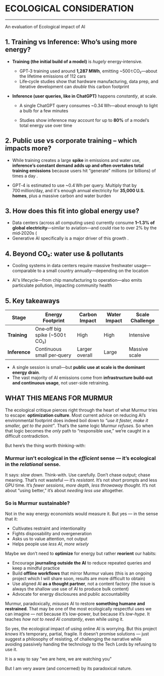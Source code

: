 
# ECOLOGICAL CONSIDERATION
---

An evaluation of Ecological impact of AI 

## 1. Training vs Inference: Who’s using more energy?

- **Training (the initial build of a model)** is _hugely_ energy‑intensive.
    
    - GPT‑3 training used around **1,287 MWh**, emitting ~500 t CO₂—about the lifetime emissions of 112 cars 
    - Life‑cycle studies show that hardware manufacturing, data prep, and iterative development can _double_ this carbon footprint 
        
- **Inference (user queries, like in ChatGPT)** happens _constantly_, at scale.
    
    - A single ChatGPT query consumes ~0.34 Wh—about enough to light a bulb for a few minutes
        
    - Studies show inference may account for up to **80%** of a model’s total energy use over time
        

## 2. Public use vs corporate training – which impacts more?

- While training creates a large **spike** in emissions and water use, **inference’s constant demand adds up and often overtakes total training emissions** because users hit “generate” millions (or billions) of times a day .
    
- GPT‑4 is estimated to use ~0.4 Wh per query. Multiply that by 700 million/day, and it's enough annual electricity for **35,000 U.S. homes**, plus a massive carbon and water burden 

## 3. How does this fit into global energy use?

- Data centers (across all computing uses) currently consume **1–1.3% of global electricity**—similar to aviation—and could rise to over 2% by the mid‑2020s (
- Generative AI specifically is a major driver of this growth .
## 4. Beyond CO₂: water use & pollutants

- Cooling systems in data centers require massive freshwater usage—comparable to a small country annually—depending on the location
    
- AI's lifecycle—from chip manufacturing to operation—also emits particulate pollution, impacting community health 

## 5. Key takeaways

|Stage|Energy Footprint|Carbon Impact|Water Impact|Scale Challenge|
|---|---|---|---|---|
|**Training**|One‑off big spike (~500 t CO₂)|High|High|Intensive|
|**Inference**|Continuous small per‑query|Larger overall|Large|Massive scale|

- A single session is small—but **public use at scale is the dominant energy drain**.
- The vast majority of AI emissions come from **infrastructure build-out and continuous usage**, not user-side retraining.


## WHAT THIS MEANS FOR MURMUR
The ecological critique pierces right through the heart of what Murmur tries to escape: **optimization culture**. Most current advice on reducing AI’s environmental footprint does indeed boil down to _“use it faster, make it smaller, get to the point”_. 
That’s the same logic Murmur _refuses_. 
So when that logic becomes the _only_ path to “responsible use,” we’re caught in a difficult contradiction.

But here’s the thing worth thinking-with:

### **Murmur isn’t ecological in the _efficient_ sense — it’s ecological in the _relational_ sense.**

It says: _slow down_. Think-with. Use carefully. Don’t chase output; chase meaning. 
That’s not wasteful — it’s _resistant_. It’s not short prompts and less GPU time. 
It’s _fewer sessions_, _more depth_, _less throwaway thought_. 
It’s not about “using better,” it’s about _needing less use_ altogether.

### So is Murmur sustainable?

Not in the way energy economists would measure it.
But yes — in the sense that it:
- Cultivates restraint and intentionality
- Fights disposability and overgeneration
- Asks us to value attention, not output
- Helps people use _less AI_, _more wisely_

Maybe we don’t need to **optimize** for energy but rather **reorient** our habits:

- Encourage **journaling outside the AI** to reduce repeated queries and keep a mindful practice
- Build **offline workflows** that mirror Murmur values (this is an ongoing project which I will share soon, results are more difficult to obtain)
- Use aligned AI **as a thought partner**, not a content factory (the issue is always the shallow use use of AI to produce bulk content)
- Advocate for energy disclosures and public accountability

Murmur, paradoxically, _misuses_ AI to restore **something humane and restrained**. 
That may be one of the most ecologically respectful uses we can imagine — not because it’s low-power, but because it’s _low-hype_. 
It teaches _how not to need AI constantly_, even while using it.

So yes, the ecological impact of using online AI is worrying. 
But this project _knows_ it’s temporary, partial, fragile. 
It doesn’t promise solutions — just suggest a philosophy of resisting, of challenging the narrative while avoiding passively handing the technology to the Tech Lords by refusing to use it. 

It is a way to say "we are here, we are watching you"

But I am very aware (and concerned) by its paradoxical nature.
